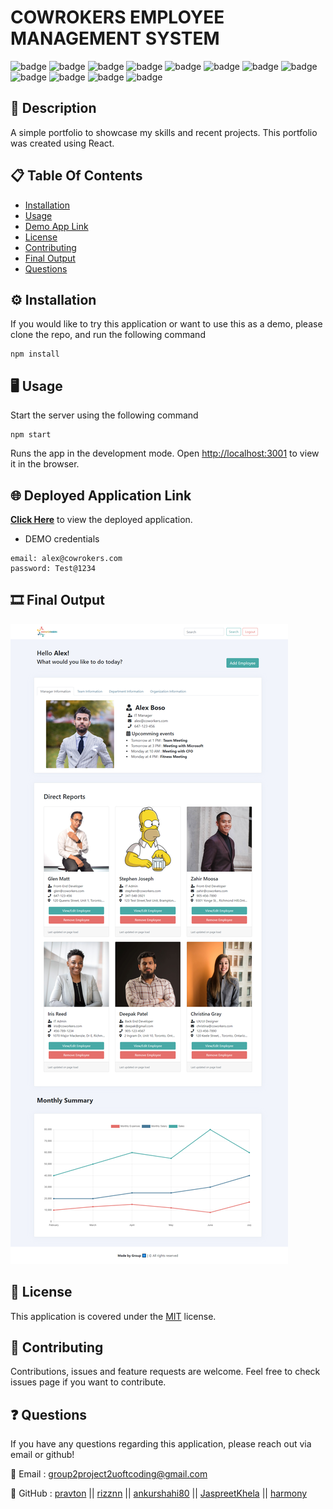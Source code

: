 # COWROKERS EMPLOYEE MANAGEMENT SYSTEM

![badge](https://img.shields.io/badge/licence-MIT-green) ![badge](https://img.shields.io/badge/-HTML-red) ![badge](https://img.shields.io/badge/-CSS-red) ![badge](https://img.shields.io/badge/-Javascript-red) ![badge](https://img.shields.io/badge/-Node.js-red) ![badge](https://img.shields.io/badge/-bcrypt-red) ![badge](https://img.shields.io/badge/-chart.js-red) ![badge](https://img.shields.io/badge/-dotenv-red)
![badge](https://img.shields.io/badge/-expressHandlebars-red) ![badge](https://img.shields.io/badge/-mysql2-red) ![badge](https://img.shields.io/badge/-sequelize-red) ![badge](https://img.shields.io/badge/-validator-red)

## 📜 Description 

A simple portfolio to showcase my skills and recent projects. This portfolio was created using React. 

## 📋 Table Of Contents 
- [Installation](#%EF%B8%8F-installation)
- [Usage](#%EF%B8%8F-usage) 
- [Demo App Link](#-deployed-application-link) 
- [License](#-license) 
- [Contributing](#-contributing) 
- [Final Output](#%EF%B8%8F-final-output) 
- [Questions](#-questions) 

## ⚙️ Installation 

If you would like to try this application or want to use this as a demo, please clone the repo, and run the following command 

``` 
npm install
``` 

## 🖥️ Usage 

Start the server using the following command
``` 
npm start 
``` 
Runs the app in the development mode.
Open [http://localhost:3001](http://localhost:3001) to view it in the browser.

## 🌐 Deployed Application Link 

[**Click Here**](https://coworkers-group2.herokuapp.com/) to view the deployed application. 

- DEMO credentials
```
email: alex@cowrokers.com
password: Test@1234
```

## 🎞️ Final Output 

![Final Output](./src/images/final-output.png "Final output of the project") 

## 📝 License 

This application is covered under the [MIT](https://choosealicense.com/licenses/mit/) license. 

## 🤝 Contributing 

Contributions, issues and feature requests are welcome. Feel free to check issues page if you want to contribute. 

## ❓ Questions 

If you have any questions regarding this application, please reach out via email or github! 

📧 Email : group2project2uoftcoding@gmail.com

🤖 GitHub : [pravton](https://github.com/pravton) || [rizznn](https://github.com/rizznn) || [ankurshahi80](https://github.com/ankurshahi80) || [JaspreetKhela](https://github.com/JaspreetKhela) || [harmony](https://github.com/)

